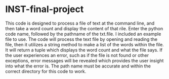 # INST-final-project
This code is designed to process a file of text at the command line, and then take a word count and display the content of that rile. 
Enter the python code name, followed by the pathname of the txt.file. I included an example file to use. 
The code will process the text file by opening and reading the file, then it utilizes a string method to make a list of the words within the file. It will return a tuple which displays the word count and what the file says. 
If the user experiences an error, such as if the file is not found or other exceptions, error messages will be revealed which provides the user insight into what the error is. 
The path name must be accurate and within the correct directory for this code to work. 
